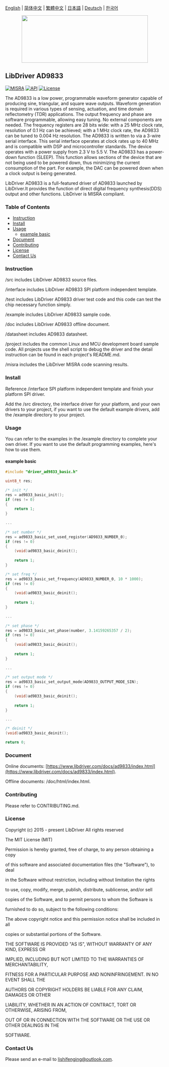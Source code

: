 [English](/README.md) | [ 简体中文](/README_zh-Hans.md) | [繁體中文](/README_zh-Hant.md) | [日本語](/README_ja.md) | [Deutsch](/README_de.md) | [한국어](/README_ko.md)

<div align=center>
<img src="/doc/image/logo.svg" width="400" height="150"/>
</div>

## LibDriver AD9833

[![MISRA](https://img.shields.io/badge/misra-compliant-brightgreen.svg)](/misra/README.md) [![API](https://img.shields.io/badge/api-reference-blue.svg)](https://www.libdriver.com/docs/ad9833/index.html) [![License](https://img.shields.io/badge/license-MIT-brightgreen.svg)](/LICENSE)

The AD9833 is a low power, programmable waveform generator capable of producing sine, triangular, and square wave outputs. Waveform generation is required in various types of sensing, actuation, and time domain reflectometry (TDR) applications. The output frequency and phase are software programmable, allowing easy tuning. No external components are needed. The frequency registers are 28 bits wide: with a 25 MHz clock rate, resolution of 0.1 Hz can be achieved; with a 1 MHz clock rate, the AD9833 can be tuned to 0.004 Hz resolution. The AD9833 is written to via a 3-wire serial interface. This serial interface operates at clock rates up to 40 MHz and is compatible with DSP and microcontroller standards. The device operates with a power supply from 2.3 V to 5.5 V. The AD9833 has a power-down function (SLEEP). This function allows sections of the device that are not being used to be powered down, thus minimizing the current consumption of the part. For example, the DAC can be powered down when a clock output is being generated.

LibDriver AD9833 is a full-featured driver of AD9833 launched by LibDriver.It provides the function of direct digital frequency synthesis(DDS) output and other functions. LibDriver is MISRA compliant.

### Table of Contents

  - [Instruction](#Instruction)
  - [Install](#Install)
  - [Usage](#Usage)
    - [example basic](#example-basic)
  - [Document](#Document)
  - [Contributing](#Contributing)
  - [License](#License)
  - [Contact Us](#Contact-Us)

### Instruction

/src includes LibDriver AD9833 source files.

/interface includes LibDriver AD9833 SPI platform independent template.

/test includes LibDriver AD9833 driver test code and this code can test the chip necessary function simply.

/example includes LibDriver AD9833 sample code.

/doc includes LibDriver AD9833 offline document.

/datasheet includes AD9833 datasheet.

/project includes the common Linux and MCU development board sample code. All projects use the shell script to debug the driver and the detail instruction can be found in each project's README.md.

/misra includes the LibDriver MISRA code scanning results.

### Install

Reference /interface SPI platform independent template and finish your platform SPI driver.

Add the /src directory, the interface driver for your platform, and your own drivers to your project, if you want to use the default example drivers, add the /example directory to your project.

### Usage

You can refer to the examples in the /example directory to complete your own driver. If you want to use the default programming examples, here's how to use them.

#### example basic

```C
#include "driver_ad9833_basic.h"

uint8_t res;

/* init */
res = ad9833_basic_init();
if (res != 0)
{
    return 1;
}

...
    
/* set number */
res = ad9833_basic_set_used_register(AD9833_NUMBER_0);
if (res != 0)
{
    (void)ad9833_basic_deinit();
    
    return 1;
}

/* set freq */
res = ad9833_basic_set_frequency(AD9833_NUMBER_0, 10 * 1000);
if (res != 0)
{
    (void)ad9833_basic_deinit();
    
    return 1;
}

...
    
/* set phase */
res = ad9833_basic_set_phase(number, 3.14159265357 / 2);
if (res != 0)
{
    (void)ad9833_basic_deinit();
    
    return 1;
}

...
    
/* set output mode */
res = ad9833_basic_set_output_mode(AD9833_OUTPUT_MODE_SIN);
if (res != 0)
{
    (void)ad9833_basic_deinit();
    
    return 1;
}

...

/* deinit */
(void)ad9833_basic_deinit();

return 0;
```

### Document

Online documents: [https://www.libdriver.com/docs/ad9833/index.html](https://www.libdriver.com/docs/ad9833/index.html).

Offline documents: /doc/html/index.html.

### Contributing

Please refer to CONTRIBUTING.md.

### License

Copyright (c) 2015 - present LibDriver All rights reserved



The MIT License (MIT) 



Permission is hereby granted, free of charge, to any person obtaining a copy

of this software and associated documentation files (the "Software"), to deal

in the Software without restriction, including without limitation the rights

to use, copy, modify, merge, publish, distribute, sublicense, and/or sell

copies of the Software, and to permit persons to whom the Software is

furnished to do so, subject to the following conditions: 



The above copyright notice and this permission notice shall be included in all

copies or substantial portions of the Software. 



THE SOFTWARE IS PROVIDED "AS IS", WITHOUT WARRANTY OF ANY KIND, EXPRESS OR

IMPLIED, INCLUDING BUT NOT LIMITED TO THE WARRANTIES OF MERCHANTABILITY,

FITNESS FOR A PARTICULAR PURPOSE AND NONINFRINGEMENT. IN NO EVENT SHALL THE

AUTHORS OR COPYRIGHT HOLDERS BE LIABLE FOR ANY CLAIM, DAMAGES OR OTHER

LIABILITY, WHETHER IN AN ACTION OF CONTRACT, TORT OR OTHERWISE, ARISING FROM,

OUT OF OR IN CONNECTION WITH THE SOFTWARE OR THE USE OR OTHER DEALINGS IN THE

SOFTWARE. 

### Contact Us

Please send an e-mail to lishifenging@outlook.com.